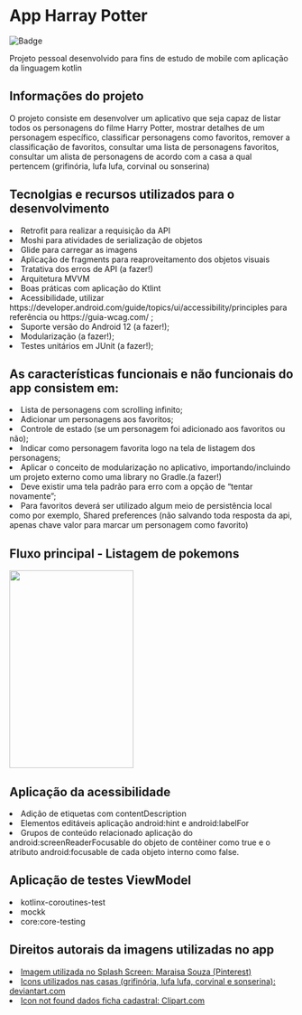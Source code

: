 # App Harray Potter

![Badge](https://visitor-counter-badge.vercel.app/api/annecgs/Harray-Potter-App/visitor-counter-badge/?label=Visitor&color=363636&labelColor=4682B4)
<p>Projeto pessoal desenvolvido para fins de estudo de mobile com aplicação da linguagem kotlin</p>

<h2>Informações do projeto</h2>
<p>O projeto consiste em desenvolver um aplicativo que seja capaz de listar todos os personagens do filme Harry Potter, mostrar detalhes de um personagem específico, classificar personagens como favoritos, remover a classificação de favoritos, consultar uma lista de personagens favoritos, consultar um alista de personagens de acordo com a casa a qual pertencem (grifinória, lufa lufa, corvinal ou sonserina)</p>

<h2>Tecnolgias e recursos utilizados para o desenvolvimento</h2>
<li>Retrofit para realizar a requisição da API</li>
<li>Moshi para atividades de serialização de objetos</li>
<li>Glide para carregar as imagens</li>
<li>Aplicação de fragments para reaproveitamento dos objetos visuais</li>
<li>Tratativa dos erros de API (a fazer!)</li>
<li>Arquitetura MVVM</li>
<li>Boas práticas com aplicação do Ktlint</li>
<li>Acessibilidade, utilizar https://developer.android.com/guide/topics/ui/accessibility/principles para
referência ou https://guia-wcag.com/ ;
<li>Suporte versão do Android 12 (a fazer!);</li>
<li>Modularização (a fazer!);</li>
<li>Testes unitários em JUnit (a fazer!);</li>

<h2>As características funcionais e não funcionais do app consistem em:</h2>
<li>Lista de personagens com scrolling infinito;</li>
<li>Adicionar um personagens aos favoritos;</li>
<li>Controle de estado (se um personagem foi adicionado aos favoritos ou não);</li>
<li>Indicar como personagem favorita logo na tela de listagem dos personagens;</li>
<li>Aplicar o conceito de modularização no aplicativo, importando/incluindo um projeto externo como uma library no Gradle.(a fazer!)</li>
<li> Deve existir uma tela padrão para erro com a opção de “tentar novamente”;</li>
<li>Para favoritos deverá ser utilizado algum meio de persistência local como por exemplo, Shared
preferences (não salvando toda resposta da api, apenas chave valor para marcar um personagem como
favorito)</li>


<h2>Fluxo principal - Listagem de pokemons</h2>
<p float="left">
<img src="https://user-images.githubusercontent.com/103140224/177156105-42d870a2-ad32-45e3-862d-ebac3862e9ff.png" width="220px" height="350px"/>
</p>


<h2>Aplicação da acessibilidade</h2>
<li>Adição de etiquetas com contentDescription</li>
<li>Elementos editáveis aplicação android:hint e android:labelFor</li>
<li>Grupos de conteúdo relacionado aplicação do android:screenReaderFocusable do objeto de contêiner como true e o atributo android:focusable de cada objeto interno como false.</li>


<h2>Aplicação de testes ViewModel</h2>
<li>kotlinx-coroutines-test</li>
<li>mockk</li>
<li>core:core-testing</li>

<h2>Direitos autorais da imagens utilizadas no app</h2>
<a href="https://br.pinterest.com/pin/8585055527636654/"><li>Imagem utilizada no Splash Screen: Maraisa Souza (Pinterest)</li></a>
<a href="https://br.pinterest.com/pin/6755468181965453/"><li>Icons utilizados nas casas (grifinória, lufa lufa, corvinal e sonserina): deviantart.com</li></a>
<a href="https://www.pinclipart.com/pindetail/iJThxR_clipart-document-not-found-icon-png-download/"><li>Icon not found dados ficha cadastral: Clipart.com</li></a>
